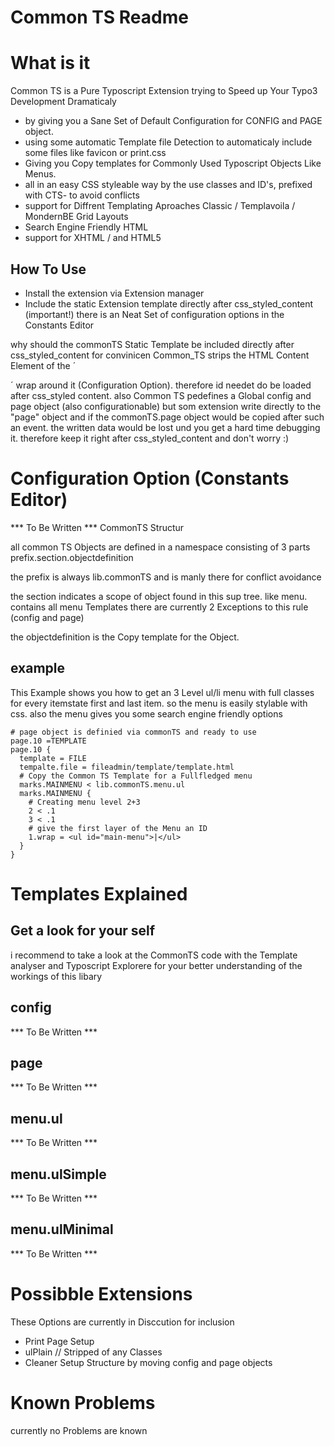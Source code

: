 Common TS Readme
================

# What is it 
Common TS is a Pure Typoscript Extension trying to Speed up Your Typo3 Development Dramaticaly
* by giving you a Sane Set of Default Configuration for CONFIG and PAGE object.
* using some automatic Template file Detection to automaticaly include some files like favicon or print.css
* Giving you Copy templates for Commonly Used Typoscript Objects Like Menus.
* all in an easy CSS styleable way by the use classes and ID's, prefixed with CTS- to avoid conflicts
* support for Diffrent Templating Aproaches Classic / Templavoila / MondernBE Grid Layouts
* Search Engine Friendly HTML
* support for XHTML / and HTML5

How To Use 
----------
* Install the extension via Extension manager
* Include the static Extension template directly after css_styled_content (important!)
there is an Neat Set of configuration options in the Constants Editor

why should the commonTS Static Template be included directly after css_styled_content
for convinicen Common_TS strips the HTML Content Element of the ´<div>´ wrap around it (Configuration Option). 
therefore id needet do be loaded after css_styled content. also Common TS pedefines a Global config and page object (also configurationable)
but som extension write directly to the "page" object and if the commonTS.page object would be copied after such an event.
the written data would be lost und you get a hard time debugging it. therefore keep it right after css_styled_content and don't worry :)

Configuration Option (Constants Editor)
=======================================
*** To Be Written ***
CommonTS Structur

all common TS Objects are defined in a namespace consisting of 3 parts
prefix.section.objectdefinition

the prefix is always lib.commonTS 
and is manly there for conflict avoidance

the section indicates a scope of object found in this sup tree.
like menu. contains all menu Templates
there are currently 2 Exceptions to this rule (config and page)

the objectdefinition is the Copy template for the Object.

example 
-------
This Example shows you how to get an 3 Level ul/li menu with full classes for every itemstate first and last item.
so the menu is easily stylable with css. also the menu gives you some search engine friendly options

    # page object is definied via commonTS and ready to use
    page.10 =TEMPLATE
    page.10 {
      template = FILE
      tempalte.file = fileadmin/template/template.html
      # Copy the Common TS Template for a Fullfledged menu
      marks.MAINMENU < lib.commonTS.menu.ul
      marks.MAINMENU {
        # Creating menu level 2+3
        2 < .1
        3 < .1
        # give the first layer of the Menu an ID
        1.wrap = <ul id="main-menu">|</ul>
      }
    }



Templates Explained
===================

Get a look for your self 
------------------------
i recommend to take a look at the CommonTS code with the Template analyser and Typoscript Explorere
for your better understanding of the workings of this libary

config 
------
*** To Be Written ***

page 
----
*** To Be Written ***

menu.ul 
-------
*** To Be Written ***

menu.ulSimple
-------------
*** To Be Written ***

menu.ulMinimal
-------------- 
*** To Be Written ***




Possibble Extensions
====================
These Options are currently in Disccution for inclusion
  * Print Page Setup
  * ulPlain // Stripped of any Classes
  * Cleaner Setup Structure by moving config and page objects 

Known Problems
==============
currently no Problems are known